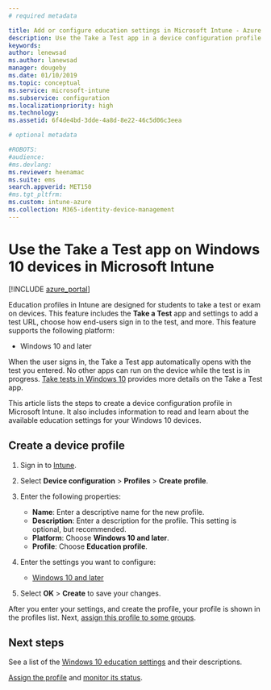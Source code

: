 ```yaml
---
# required metadata

title: Add or configure education settings in Microsoft Intune - Azure | Microsoft Docs
description: Use the Take a Test app in a device configuration profile on Windows 10 and later devices in Microsoft Intune. Create a configuration profile using the Education settings, and enter a test app URL, choose how users sign-in, monitor the screen during the test, and allow or prevent text suggestions during the test.
keywords:
author: lenewsad
ms.author: lanewsad
manager: dougeby
ms.date: 01/10/2019
ms.topic: conceptual
ms.service: microsoft-intune
ms.subservice: configuration
ms.localizationpriority: high
ms.technology:
ms.assetid: 6f4de4bd-3dde-4a8d-8e22-46c5d06c3eea

# optional metadata

#ROBOTS:
#audience:
#ms.devlang:
ms.reviewer: heenamac
ms.suite: ems
search.appverid: MET150
#ms.tgt_pltfrm:
ms.custom: intune-azure
ms.collection: M365-identity-device-management
---
```


# Use the Take a Test app on Windows 10 devices in Microsoft Intune

[!INCLUDE [azure_portal](../includes/azure_portal.md)]

Education profiles in Intune are designed for students to take a test or exam on devices. This feature includes the **Take a Test** app and settings to add a test URL, choose how end-users sign in to the test, and more. This feature supports the following platform:

- Windows 10 and later

When the user signs in, the Take a Test app automatically opens with the test you entered. No other apps can run on the device while the test is in progress. [Take tests in Windows 10](https://docs.microsoft.com/education/windows/take-tests-in-windows-10) provides more details on the Take a Test app.

This article lists the steps to create a device configuration profile  in Microsoft Intune. It also includes information to read and learn about the available education settings for your Windows 10 devices.

## Create a device profile

1. Sign in to [Intune](https://go.microsoft.com/fwlink/?linkid=2090973).
2. Select **Device configuration** > **Profiles** > **Create profile**.
3. Enter the following properties:

    - **Name**: Enter a descriptive name for the new profile.
    - **Description**: Enter a description for the profile. This setting is optional, but recommended.
    - **Platform**: Choose **Windows 10 and later**.
    - **Profile**: Choose **Education profile**.

4. Enter the settings you want to configure:

    - [Windows 10 and later](education-settings-windows.md)

5. Select **OK** > **Create** to save your changes.

After you enter your settings, and create the profile, your profile is shown in the profiles list. Next, [assign this profile to some groups](device-profile-assign.md).

## Next steps

See a list of the [Windows 10 education settings](education-settings-windows.md) and their descriptions.

[Assign the profile](device-profile-assign.md) and [monitor its status](device-profile-monitor.md).
